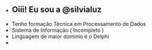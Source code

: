 - ## Oiii! Eu sou a @silvialuz
-  Tenho formação Técnica em Processamento de Dados
-  Sistema de Informação ( Incompleto )
-  Linguagem de maior dominio é o Delphi
-  

<!---
silvialuz/silvialuz is a ✨ special ✨ repository because its `README.md` (this file) appears on your GitHub profile.
You can click the Preview link to take a look at your changes.
--->
